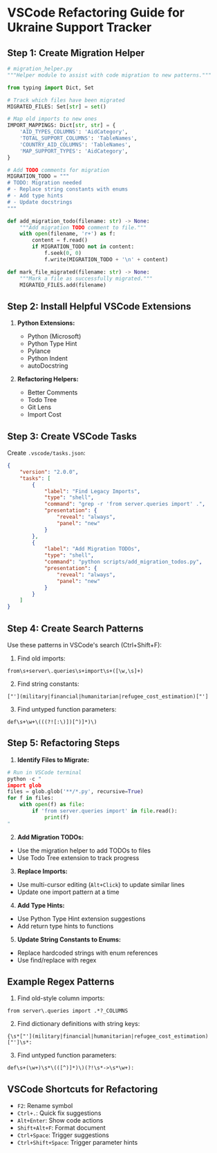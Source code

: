 # VSCode Refactoring Guide for Ukraine Support Tracker

## Step 1: Create Migration Helper

```python
# migration_helper.py
"""Helper module to assist with code migration to new patterns."""

from typing import Dict, Set

# Track which files have been migrated
MIGRATED_FILES: Set[str] = set()

# Map old imports to new ones
IMPORT_MAPPINGS: Dict[str, str] = {
    'AID_TYPES_COLUMNS': 'AidCategory',
    'TOTAL_SUPPORT_COLUMNS': 'TableNames',
    'COUNTRY_AID_COLUMNS': 'TableNames',
    'MAP_SUPPORT_TYPES': 'AidCategory',
}

# Add TODO comments for migration
MIGRATION_TODO = """
# TODO: Migration needed
# - Replace string constants with enums
# - Add type hints
# - Update docstrings
"""

def add_migration_todo(filename: str) -> None:
    """Add migration TODO comment to file."""
    with open(filename, 'r+') as f:
        content = f.read()
        if MIGRATION_TODO not in content:
            f.seek(0, 0)
            f.write(MIGRATION_TODO + '\n' + content)

def mark_file_migrated(filename: str) -> None:
    """Mark a file as successfully migrated."""
    MIGRATED_FILES.add(filename)
```

## Step 2: Install Helpful VSCode Extensions

1. **Python Extensions:**
   - Python (Microsoft)
   - Python Type Hint
   - Pylance
   - Python Indent
   - autoDocstring

2. **Refactoring Helpers:**
   - Better Comments
   - Todo Tree
   - Git Lens
   - Import Cost

## Step 3: Create VSCode Tasks

Create `.vscode/tasks.json`:
```json
{
    "version": "2.0.0",
    "tasks": [
        {
            "label": "Find Legacy Imports",
            "type": "shell",
            "command": "grep -r 'from server.queries import' .",
            "presentation": {
                "reveal": "always",
                "panel": "new"
            }
        },
        {
            "label": "Add Migration TODOs",
            "type": "shell",
            "command": "python scripts/add_migration_todos.py",
            "presentation": {
                "reveal": "always",
                "panel": "new"
            }
        }
    ]
}
```

## Step 4: Create Search Patterns

Use these patterns in VSCode's search (Ctrl+Shift+F):

1. Find old imports:
```regex
from\s+server\.queries\s+import\s+([\w,\s]+)
```

2. Find string constants:
```regex
["'](military|financial|humanitarian|refugee_cost_estimation)["']
```

3. Find untyped function parameters:
```regex
def\s+\w+\(((?![:\)])[^)]*)\)
```

## Step 5: Refactoring Steps

1. **Identify Files to Migrate:**
```python
# Run in VSCode terminal
python -c "
import glob
files = glob.glob('**/*.py', recursive=True)
for f in files:
    with open(f) as file:
        if 'from server.queries import' in file.read():
            print(f)
"
```

2. **Add Migration TODOs:**
- Use the migration helper to add TODOs to files
- Use Todo Tree extension to track progress

3. **Replace Imports:**
- Use multi-cursor editing (`Alt+Click`) to update similar lines
- Update one import pattern at a time

4. **Add Type Hints:**
- Use Python Type Hint extension suggestions
- Add return type hints to functions

5. **Update String Constants to Enums:**
- Replace hardcoded strings with enum references
- Use find/replace with regex

## Example Regex Patterns

1. Find old-style column imports:
```regex
from server\.queries import .*?_COLUMNS
```

2. Find dictionary definitions with string keys:
```regex
{\s*["'](military|financial|humanitarian|refugee_cost_estimation)["']\s*:
```

3. Find untyped function parameters:
```regex
def\s+(\w+)\s*\(([^)]*)\)(?!\s*->\s*\w+):
```

## VSCode Shortcuts for Refactoring

- `F2`: Rename symbol
- `Ctrl+.`: Quick fix suggestions
- `Alt+Enter`: Show code actions
- `Shift+Alt+F`: Format document
- `Ctrl+Space`: Trigger suggestions
- `Ctrl+Shift+Space`: Trigger parameter hints

